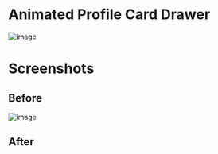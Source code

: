 # Animated Profile Card Drawer

![image](https://user-images.githubusercontent.com/72864817/173788759-01277117-a6cd-4208-8c03-9021bc0a0240.png)

# Screenshots

## Before

![image](https://user-images.githubusercontent.com/72864817/175998533-906b0264-9045-4297-9abb-122e1d39b2e9.png)

## After


